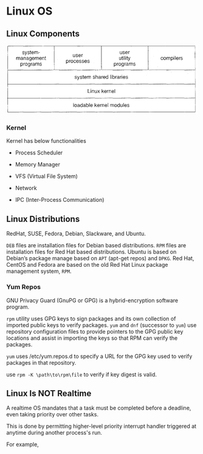 # Linux OS

## Linux Components

![linux_components](imgs/linux_components.png "linux_components")

###  Kernel

Kernel has below functionalities

* Process Scheduler

* Memory Manager

* VFS (Virtual File System)

* Network

* IPC (Inter-Process Communication)

## Linux Distributions

RedHat, SUSE, Fedora, Debian, Slackware, and Ubuntu.

`DEB` files are installation files for Debian based distributions. `RPM` files are installation files for Red Hat based distributions. Ubuntu is based on Debian’s package manage based on `APT` (apt-get repos) and `DPKG`. Red Hat, CentOS and Fedora are based on the old Red Hat Linux package management system, `RPM`.

### Yum Repos

GNU Privacy Guard (GnuPG or GPG) is a hybrid-encryption software program.

`rpm` utility uses GPG keys to sign packages and its own collection of imported public keys to verify packages. `yum` and `dnf` (successor to `yum`) use repository configuration files to provide pointers to the GPG public key locations and assist in importing the keys so that RPM can verify the packages.

`yum` uses /etc/yum.repos.d to specify a URL for the GPG key used to verify packages in that repository. 

use `rpm -K \path\to\rpm\file` to verify if key digest is valid.

## Linux Is NOT Realtime

A realtime OS mandates that a task must be completed before a deadline, even taking priority over other tasks.

This is done by permitting higher-level priority interrupt handler triggered at anytime during another process's run.

For example, 